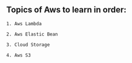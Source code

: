 ## Topics of Aws to learn in order:

    1. Aws Lambda
    
    2. Aws Elastic Bean

    3. Cloud Storage

    4. Aws S3
